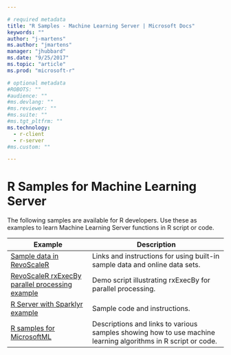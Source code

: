 ```yaml
---

# required metadata
title: "R Samples - Machine Learning Server | Microsoft Docs"
keywords: ""
author: "j-martens"
ms.author: "jmartens"
manager: "jhubbard"
ms.date: "9/25/2017"
ms.topic: "article"
ms.prod: "microsoft-r"

# optional metadata
#ROBOTS: ""
#audience: ""
#ms.devlang: ""
#ms.reviewer: ""
#ms.suite: ""
#ms.tgt_pltfrm: ""
ms.technology:
  - r-client
  - r-server
#ms.custom: ""

---
```


# R Samples for Machine Learning Server

The following samples are available for R developers. Use these as examples to learn Machine Learning Server functions in R script or code.

|Example|Description                                                     |
|--------------|---------------------------------------------------------|
|[Sample data in RevoScaleR](r/sample-built-in-data.md) | Links and instructions for using built-in sample data and online data sets.|
|[RevoScaleR rxExecBy parallel processing example]( r/tutorial-rxexecby.md) | Demo script illustrating rxExecBy for parallel processing. |
|[R Server with Sparklyr example](r/tutorial-sparklyr-revoscaler.md) | Sample code and instructions.|
|[R samples for MicrosoftML](r/sample-microsoftml.md) | Descriptions and links to various samples showing how to use machine learning algorithms in R script or code. |